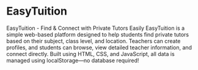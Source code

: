 # EasyTuition
 EasyTuition - Find & Connect with Private Tutors Easily
EasyTuition is a simple web-based platform designed to help students find private tutors based on their subject, class level, and location. Teachers can create profiles, and students can browse, view detailed teacher information, and connect directly. Built using HTML, CSS, and JavaScript, all data is managed using localStorage—no database required!

